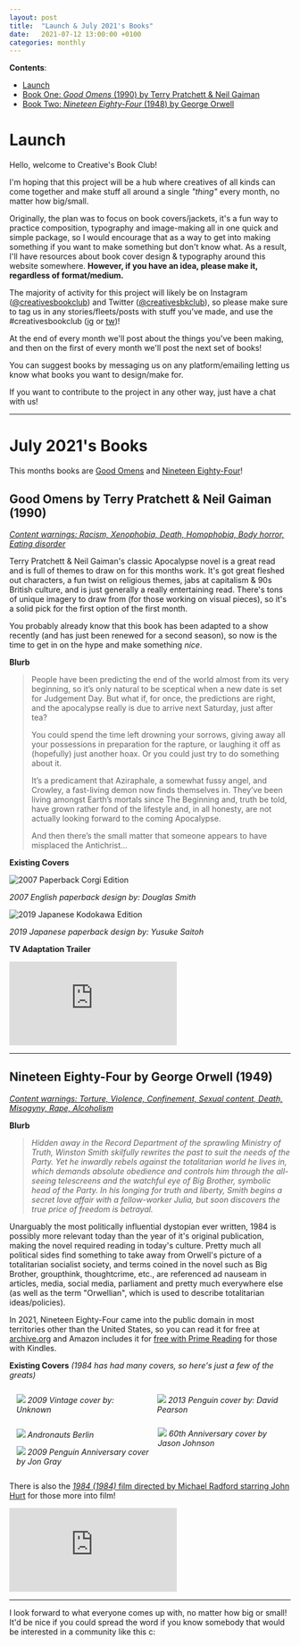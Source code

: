 ```yaml
---
layout: post
title:  "Launch & July 2021's Books"
date:   2021-07-12 13:00:00 +0100
categories: monthly 
---
```


**Contents**:
* [Launch](#launch)
* [Book One: *Good Omens* (1990) by Terry Pratchett & Neil Gaiman](#good-omens-by-terry-pratchett--neil-gaiman-1990)
* [Book Two: *Nineteen Eighty-Four* (1948) by George Orwell](#nineteen-eighty-four-by-george-orwell-1949)

# **Launch**

Hello, welcome to Creative's Book Club! 

I'm hoping that this project will be a hub where creatives of all kinds can come together and make stuff all around a single *"thing"* every month, no matter how big/small. 

Originally, the plan was to focus on book covers/jackets, it's a fun way to practice composition, typography and image-making all in one quick and simple package, so I would encourage that as a way to get into making something if you want to make something but don't know what. As a result, I'll have resources about book cover design & typography around this website somewhere. **However, if you have an idea, please make it, regardless of format/medium.**

The majority of activity for this project will likely be on Instagram ([@creativesbookclub](https://instagr.am/creativesbookclub)) and Twitter ([@creativesbkclub](https://twitter.com/creativesbkclub)), so please make sure to tag us in any stories/fleets/posts with stuff you've made, and use the #creativesbookclub ([ig](https://www.instagram.com/explore/tags/creativesbookclub/) or [tw](https://twitter.com/hashtag/CreativesBookClub))!

At the end of every month we'll post about the things you've been making, and then on the first of every month we'll post the next set of books! 

You can suggest books by messaging us on any platform/emailing letting us know what books you want to design/make for. 

If you want to contribute to the project in any other way, just have a chat with us!

********

# **July 2021's Books**

This months books are [Good Omens](#good-omens-by-terry-pratchett--neil-gaiman-1990) and [Nineteen Eighty-Four](#nineteen-eighty-four-by-george-orwell-1949)!

## **Good Omens by Terry Pratchett & Neil Gaiman (1990)**

[*Content warnings: Racism, Xenophobia, Death, Homophobia, Body horror, Eating disorder*](https://app.thestorygraph.com/books/7c0ed7bb-5527-44eb-a5b7-1d32151ed977/content_warnings)

Terry Pratchett & Neil Gaiman's classic Apocalypse novel is a great read and is full of themes to draw on for this months work. It's got great fleshed out characters, a fun twist on religious themes, jabs at capitalism & 90s British culture, and is just generally a really entertaining read. There's tons of unique imagery to draw from (for those working on visual pieces), so it's a solid pick for the first option of the first month. 

You probably already know that this book has been adapted to a show recently (and has just been renewed for a second season), so now is the time to get in on the hype and make something *nice*.

**Blurb**
> People have been predicting the end of the world almost from its very beginning, so it’s only natural to be sceptical when a new date is set for Judgement Day. But what if, for once, the predictions are right, and the apocalypse really is due to arrive next Saturday, just after tea?
>
> You could spend the time left drowning your sorrows, giving away all your possessions in preparation for the rapture, or laughing it off as (hopefully) just another hoax. Or you could just try to do something about it.
>
> It’s a predicament that Aziraphale, a somewhat fussy angel, and Crowley, a fast-living demon now finds themselves in. They’ve been living amongst Earth’s mortals since The Beginning and, truth be told, have grown rather fond of the lifestyle and, in all honesty, are not actually looking forward to the coming Apocalypse.
>
> And then there’s the small matter that someone appears to have misplaced the Antichrist…

**Existing Covers**

![2007 Paperback Corgi Edition](https://pbs.twimg.com/media/D5gzNnAWwAEFpVE.jpg)

*2007 English paperback design by: Douglas Smith*

![2019 Japanese Kodokawa Edition](https://pro2-bar-s3-cdn-cf2.myportfolio.com/e1a6b2afe9af563b0056fc05da861154/d3ada260-ab3b-4765-a40f-61297aa36b3a_rw_1920.jpg?h=028250c241df915e7b3140e068845b2e)

*2019 Japanese paperback design by: Yusuke Saitoh*

**TV Adaptation Trailer**
<iframe class="youtube-embed" src="https://www.youtube.com/embed/On0RbFjh8tI" title="YouTube video player" frameborder="0" allow="accelerometer; autoplay; clipboard-write; encrypted-media; gyroscope; picture-in-picture" allowfullscreen></iframe>


********


## **Nineteen Eighty-Four by George Orwell (1949)**

[*Content warnings: Torture, Violence, Confinement, Sexual content, Death, Misogyny, Rape, Alcoholism*](https://app.thestorygraph.com/books/96f73855-48ee-44d3-9297-cd625fae83b4/content_warnings)

**Blurb**
> *Hidden away in the Record Department of the sprawling Ministry of Truth, Winston Smith skilfully rewrites the past to suit the needs of the Party. Yet he inwardly rebels against the totalitarian world he lives in, which demands absolute obedience and controls him through the all-seeing telescreens and the watchful eye of Big Brother, symbolic head of the Party. In his longing for truth and liberty, Smith begins a secret love affair with a fellow-worker Julia, but soon discovers the true price of freedom is betrayal.*

Unarguably the most politically influential dystopian ever written, 1984 is possibly more relevant today than the year of it's original publication, making the novel required reading in today's culture. Pretty much all political sides find something to take away from Orwell's picture of a totalitarian socialist society, and terms coined in the novel such as Big Brother, groupthink, thoughtcrime, etc., are referenced ad nauseam in articles, media, social media, parliament and pretty much everywhere else (as well as the term "Orwellian", which is used to describe totalitarian ideas/policies).

In 2021, Nineteen Eighty-Four came into the public domain in most territories other than the United States, so you can read it for free at [archive.org](https://archive.org/details/Orwell1984preywo) and Amazon includes it for [free with Prime Reading](https://www.amazon.co.uk/1984-AmazonClassics-George-Orwell-ebook/dp/B088H7KLCG) for those with Kindles. 

**Existing Covers** *(1984 has had many covers, so here's just a few of the greats)*
<div>
    <div style="width:45%; float:left; padding:2.5%">
        <img src="https://external-content.duckduckgo.com/iu/?u=https%3A%2F%2Fi.pinimg.com%2Foriginals%2Fa1%2F0d%2F0d%2Fa10d0dc0845408230fc5ec9db7f44023.jpg">
        <i>2009 Vintage cover by: Unknown</i>
    </div>
    <div style="width:45%; float:right; padding:2.5%">
        <img src="https://pic.cp.com.cn/images/2014/4/28/1614334875691f2e6-f.jpg"> <i>2013 Penguin cover by: David Pearson</i>
    </div>
    <div style="width:45%; float:left; padding:2.5%">
        <img src="https://external-content.duckduckgo.com/iu/?u=https%3A%2F%2Fmir-s3-cdn-cf.behance.net%2Fproject_modules%2Fdisp%2Fe31a1056007845.5609a11973240.jpg&f=1&nofb=1">
        <i>Andronauts Berlin</i>
    </div>
    <div style="width:45%; float:right; padding:2.25%;">
        <img src="https://static.wixstatic.com/media/2a34d8_7d647af009db499f9d0bb7c18a2c7c7c~mv2.jpg/v1/fill/w_740,h_1117,al_c,q_90/2a34d8_7d647af009db499f9d0bb7c18a2c7c7c~mv2.webp">
        <i>60th Anniversary cover by Jason Johnson</i>
    </div>
</div>
<div style="width:95%; padding:2.5%;">
        <img src="https://static.wixstatic.com/media/2a34d8_dec71266da5b42638c96b910c354932d~mv2.jpg/v1/fill/w_740,h_516,al_c,q_90/2a34d8_dec71266da5b42638c96b910c354932d~mv2.webp">
        <i>2009 Penguin Anniversary cover by Jon Gray</i>
</div>

There is also the [*1984 (1984)* film directed by Michael Radford starring John Hurt](https://letterboxd.com/film/nineteen-eighty-four-1984/) for those more into film!

<iframe class="youtube-embed" src="https://www.youtube.com/embed/T8BA7adK6XA" title="YouTube video player" frameborder="0" allow="accelerometer; autoplay; clipboard-write; encrypted-media; gyroscope; picture-in-picture" allowfullscreen></iframe>

*****

I look forward to what everyone comes up with, no matter how big or small! It'd be nice if you could spread the word if you know somebody that would be interested in a community like this c: